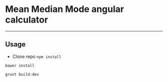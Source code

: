# Mean Median Mode angular calculator
----------------------------------------
## Usage
- Clone repo
```npm install```

```bower install```

```grunt build:dev```
